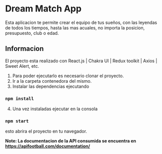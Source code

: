 # Dream Match App

Esta aplicacion te permite crear el equipo de tus sueños, con las leyendas de todos los tiempos, hasta las mas acuales, no importa la posicion, presupuesto, club o edad.

## Informacion
El proyecto esta realizado con React.js | Chakra UI | Redux toolkit | Axios | Sweet Alert, etc.

1) Para poder ejecutarlo es necesario clonar el proyecto.
2) Ir a la carpeta contenedora del mismo.
3) Instalar las dependencias ejecutando
### `npm install`

4) Una vez instaladas ejecutar en la consola 
### `npm start`
esto abrira el proyecto en tu navegador.


**Note: La documentacion de la API consumida se encuentra en https://apifootball.com/documentation/**
